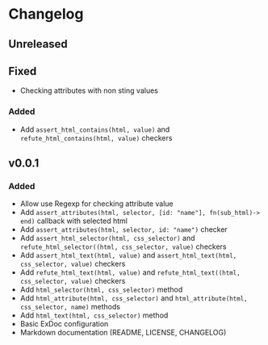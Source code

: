 # Changelog

## Unreleased

## Fixed
- Checking attributes with non sting values

### Added
- Add `assert_html_contains(html, value)` and `refute_html_contains(html, value)` checkers


## v0.0.1

### Added
- Allow use Regexp for checking attribute value
- Add `assert_attributes(html, selector, [id: "name"], fn(sub_html)->   end)` callback with selected html
- Add `assert_attributes(html, selector, id: "name")` checker
- Add `assert_html_selector(html, css_selector)` and `refute_html_selector((html, css_selector, value)` checkers
- Add `assert_html_text(html, value)` and `assert_html_text(html, css_selector, value)` checkers
- Add `refute_html_text(html, value)` and `refute_html_text((html, css_selector, value)` checkers
- Add `html_selector(html, css_selector)` method
- Add `html_attribute(html, css_selector)` and `html_attribute(html, css_selector, name)`  methods
- Add `html_text(html, css_selector)` method
- Basic ExDoc configuration
- Markdown documentation (README, LICENSE, CHANGELOG)